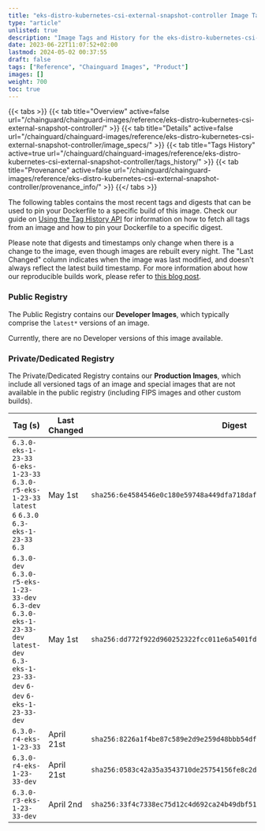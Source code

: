 ```yaml
---
title: "eks-distro-kubernetes-csi-external-snapshot-controller Image Tags History"
type: "article"
unlisted: true
description: "Image Tags and History for the eks-distro-kubernetes-csi-external-snapshot-controller Chainguard Image"
date: 2023-06-22T11:07:52+02:00
lastmod: 2024-05-02 00:37:55
draft: false
tags: ["Reference", "Chainguard Images", "Product"]
images: []
weight: 700
toc: true
---
```


{{< tabs >}}
{{< tab title="Overview" active=false url="/chainguard/chainguard-images/reference/eks-distro-kubernetes-csi-external-snapshot-controller/" >}}
{{< tab title="Details" active=false url="/chainguard/chainguard-images/reference/eks-distro-kubernetes-csi-external-snapshot-controller/image_specs/" >}}
{{< tab title="Tags History" active=true url="/chainguard/chainguard-images/reference/eks-distro-kubernetes-csi-external-snapshot-controller/tags_history/" >}}
{{< tab title="Provenance" active=false url="/chainguard/chainguard-images/reference/eks-distro-kubernetes-csi-external-snapshot-controller/provenance_info/" >}}
{{</ tabs >}}

The following tables contains the most recent tags and digests that can be used to pin your Dockerfile to a specific build of this image. Check our guide on [Using the Tag History API](/chainguard/chainguard-images/using-the-tag-history-api/) for information on how to fetch all tags from an image and how to pin your Dockerfile to a specific digest.

Please note that digests and timestamps only change when there is a change to the image, even though images are rebuilt every night. The "Last Changed" column indicates when the image was last modified, and doesn't always reflect the latest build timestamp. For more information about how our reproducible builds work, please refer to [this blog post](https://www.chainguard.dev/unchained/reproducing-chainguards-reproducible-image-builds).

### Public Registry
The Public Registry contains our **Developer Images**, which typically comprise the `latest*` versions of an image.

Currently, there are no Developer versions of this image available.

### Private/Dedicated Registry
The Private/Dedicated Registry contains our **Production Images**, which include all versioned tags of an image and special images that are not available in the public registry (including FIPS images and other custom builds).

| Tag (s)                                                                                                                                  | Last Changed | Digest                                                                    |
|------------------------------------------------------------------------------------------------------------------------------------------|--------------|---------------------------------------------------------------------------|
|  `6.3.0-eks-1-23-33` `6-eks-1-23-33` `6.3.0-r5-eks-1-23-33` `latest` `6` `6.3.0` `6.3-eks-1-23-33` `6.3`                                 | May 1st      | `sha256:6e4584546e0c180e59748a449dfa718daf9af8c45638d541f17632d446c67f0f` |
|  `6.3.0-dev` `6.3.0-r5-eks-1-23-33-dev` `6.3-dev` `6.3.0-eks-1-23-33-dev` `latest-dev` `6.3-eks-1-23-33-dev` `6-dev` `6-eks-1-23-33-dev` | May 1st      | `sha256:dd772f922d960252322fcc011e6a5401fd1d602fa596d8074759b9e50bfdef0e` |
|  `6.3.0-r4-eks-1-23-33`                                                                                                                  | April 21st   | `sha256:8226a1f4be87c589e2d9e259d48bbb54df52b242cd793676edcbdf49e5ac1ecc` |
|  `6.3.0-r4-eks-1-23-33-dev`                                                                                                              | April 21st   | `sha256:0583c42a35a3543710de25754156fe8c2de668027f7df8060d3546f4238a0285` |
|  `6.3.0-r3-eks-1-23-33-dev`                                                                                                              | April 2nd    | `sha256:33f4c7338ec75d12c4d692ca24b49dbf51d0c1571dc2193f7d72303c765d926a` |

